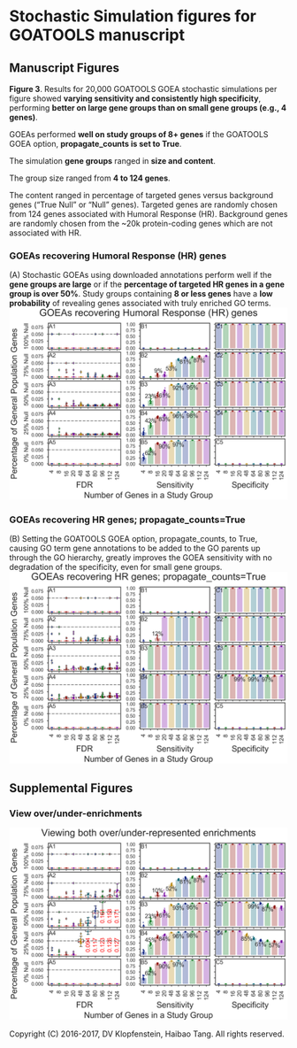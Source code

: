 # Stochastic Simulation figures for GOATOOLS manuscript

## Manuscript Figures
**Figure 3**. Results for 20,000 GOATOOLS GOEA stochastic simulations per figure showed **varying sensitivity and consistently high specificity**, performing **better on large gene groups than on small gene groups (e.g., 4 genes)**.

GOEAs performed **well on study groups of 8+ genes** if the GOATOOLS GOEA option, **propagate_counts is set to True**.

The simulation **gene groups** ranged in **size and content**.

The group size ranged from **4 to 124 genes**.

The content ranged in percentage of targeted genes versus background genes (“True Null” or “Null” genes). Targeted genes are randomly chosen from 124 genes associated with Humoral Response (HR). Background genes are randomly chosen from the ~20k protein-coding genes which are not associated with HR. 

### GOEAs recovering Humoral Response (HR) genes
(A) Stochastic GOEAs using downloaded annotations perform well if the **gene groups are large** or if the **percentage of targeted HR genes in a gene group is over 50%**. Study groups containing **8 or less genes** have a **low probability** of revealing genes associated with truly enriched GO terms. 
![propcnts=F](images/fig_goea_orig_noprune_enriched_ntn2_p0_100to000_004to124_N00020_00020_humoral_rsp.png)

### GOEAs recovering HR genes; propagate_counts=True
(B) Setting the GOATOOLS GOEA option, propagate_counts, to True, causing GO term gene annotations to be added to the GO parents up through the GO hierarchy, greatly improves the GOEA sensitivity with no degradation of the specificity, even for small gene groups.
![propcnts=T](images/fig_goea_orig_noprune_enriched_ntn2_p1_100to000_004to124_N00020_00020_humoral_rsp.png)


## Supplemental Figures

### View over/under-enrichments
![random](images/fig_goea_orig_noprune_ntn2_p0_100to000_004to124_N00020_00020_humoral_rsp.png)

Copyright (C) 2016-2017, DV Klopfenstein, Haibao Tang. All rights reserved.
